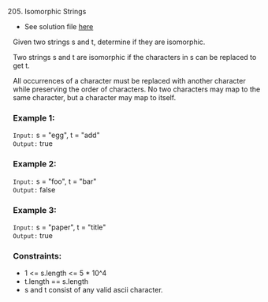 205. Isomorphic Strings

- See solution file [here](solution.cpp)

Given two strings s and t, determine if they are isomorphic.

Two strings s and t are isomorphic if the characters in s can be replaced to get t.

All occurrences of a character must be replaced with another character while preserving
the order of characters. No two characters may map to the same character, but a character
may map to itself.

### Example 1:

`Input:` s = "egg", t = "add"  
`Output:` true  

### Example 2:

`Input:` s = "foo", t = "bar"  
`Output:` false  

### Example 3:

`Input:` s = "paper", t = "title"  
`Output:` true  
 
### Constraints:

- 1 <= s.length <= 5 * 10^4
- t.length == s.length
- s and t consist of any valid ascii character.